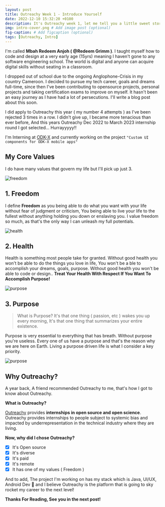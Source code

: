 ```yaml
---
layout: post
title: Outreachy Week 1 - Introduce Yourself
date: 2022-12-10 15:32:20 +0100
description: It's Outreachy week 1, let me tell you a little sweet story on how it all started! # Add post description (optional)
img: intro-cover.png # Add image post (optional)
fig-caption: # Add figcaption (optional)
tags: [Outreachy, Intro]
---
```

I'm called **Mbah Redeem Anjoh ( @Redeem Grimm )**. I taught myself how to code and design at a very early age (15yrs) meaning I haven't
gone to any software engineering school. The world is digital and anyone can acquire digital skills without seating in a classroom.

I dropped out of school due to the ongoing Anglophone-Crisis in my country Cameroon. I decided to pursue my tech career, goals and dreams full-time, since then I've been contributing to
opensource projects, personal projects and taking certification exams to improve on myself. It hasn't been an easy journey as I have had a lot of persecutions. I'll write a blog post about this soon.

I did apply to Outreachy this year ( my number 4 attempts ) as I've been rejected 3 times in a row. I didn't give up, I became more
tenacious than ever before, And this years Outreachy Dec 2022 to March 2023 internship round I got selected... Hurrayyyyy!!

I'm Interning at [ODK-X](https://odk-x.org/) and currently working on the project `"Custom UI components for ODK-X mobile apps"`


## My Core Values
I do have many values that govern my life but I'll pick up just 3.

![freedom]({{site.baseurl}}/assets/img/freedom.png)

## 1. Freedom
I define **Freedom** as you being able to do what you want with your life without fear of judgment or criticism, You being able
to live your life to the fullest without anything holding you down or enslaving you. I value freedom so much, as that's the only way I can unleash my full potentials.






![health]({{site.baseurl}}/assets/img/health.png)

## 2. Health
Health is something most people take for granted. Without good health you won't be able to do the things you love in life, 
You won't be a ble to accomplish your dreams, goals, purpose. Without good health you won't be able to code or design.. 
**Treat Your Health With Respect If You Want To Accomplish Purpose!**






![purpose]({{site.baseurl}}/assets/img/purpose.png)

## 3. Purpose

>What is Purpose? It's that one thing ( passion, etc ) wakes you up every morning, It's that one thing that summarizes your entire existence.

Purpose is very essential to everything that has breath. Without purpose you're useless. Every one of us have a purpose and that's
the reason why we are here on Earth. Living a purpose driven life is what I consider a key priority.







![purpose]({{site.baseurl}}/assets/img/why.png)
## Why Outreachy?

A year back, A friend recommended Outreachy to me, that's how I got to know about Outreachy.

**What is Outreachy?**

[Outreachy](https://www.outreachy.org/) provides **internships in open source and open science**. Outreachy provides internships to people subject to systemic bias and impacted by underrepresentation in the technical industry where they are living.

**Now, why did I chose Outreachy?**

- [x]  It's Open source
- [x]  It's diverse
- [x]  It's paid
- [x]  It's remote
- [x]  It has one of my values ( Freedom )

And to add, The project I'm working on has my stack which is Java, UI/UX, Android Dev 🤗
and I believe Outreachy is the platform that is going to sky rocket my career to the next level!




**Thanks For Reading, See you in the next post!**




